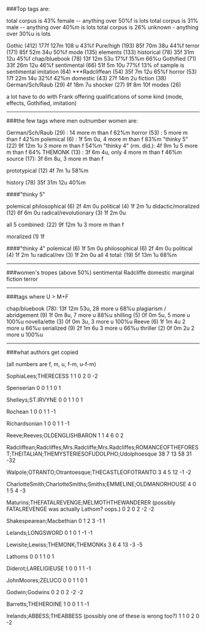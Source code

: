###Top tags are:

total corpus is 43% female -- anything over 50%f is lots
total corpus is 31% male   -- anything over 40%m is lots
total corpus is 26% unknown - anything over 30%u is lots

Gothic (412) 177f 127m 108 u		43%f
Pure/high (193) 85f 70m 38u			44%f
terror (171) 85f 52m 34u			50%f
mode (135)
elements (133)
historical (78) 35f 31m 12u			45%f
chap/bluebook (78) 13f 12m 53u		17%f	15%m	66%u
Gothified (71) 33f 26m 12u			46%f
sentimental (66) 51f 5m 10u			77%f
	13% of sample is sentimental
imitation (64)
***Radcliffean (54) 35f 7m 12u			65%f
horror (53) 17f 22m 14u				32%f	42%m
domestic (43) 27f 14m 2u
fiction (38)
German/Sch/Raub (29) 4f 18m 7u
shocker (27) 9f 8m 10f
modes (26)

a lot have to do with Frank offering qualifications of some kind (mode, effects, Gothified, imitation)

---

###the few tags where men outnumber women are:

German/Sch/Raub (29) : 			14 more m than f 62%m
horror (53) : 					 5 more m than f 42%m
polemical (6) : 1f 5m 0u,		 4 more m than f 83%m
	"thinky 5" (22) 9f 12m 1u    3 more m than f 54%m
	"thinky 4" (rm. did.): 4f 9m 1u 5 more m than f 64%
THEMONK (13) : 3f 6m 4u, only	 4 more m than f 46%m
source (17): 3f 6m 8u, 			 3 more m than f

prototypical (12) 4f 7m 1u 58%m

history (78) 35f 31m 12u 40%m

####"thinky 5"

polemical
philosophical (6) 2f 4m 0u
political (4) 1f 2m 1u
didactic/moralized (12) 6f 6m 0u
radical/revolutionary (3) 1f 2m 0u

all 5 combined: (22) 9f 12m 1u 3 more m than f

moralized (1) 1f

####"thinky 4"
polemical     (6) 1f 5m 0u
philosophical (6) 2f 4m 0u
political     (4) 1f 2m 1u
radical/rev   (3) 1f 2m 0u
all 4 total: (19) 5f 13m 1u  68%m

---

###women's tropes (above 50%)
sentimental
Radcliffe
domestic
marginal
fiction
terror


---

###tags where U > M+F

chap/bluebook (78): 13f 12m 53u, 		28 more u  68%u
plagiarism / abridgement (9) 1f 0m 8u,	 7 more u  88%u
shilling (5) 0f 0m 5u, 					 5 more u 100%u
novella/ette (3) 0f 0m 3u,				 3 more u 100%u
Reeve (6) 1f 1m 4u						 2 more u  66%u
serialized (9) 2f 1m 6u					 3 more u  66%u
thriller (2) 0f 0m 2u					 2 more u 100%u

---

###what authors get copied

(all numbers are f, m, u, f-m, u-f-m)

SophiaLees;THERECESS
1
1
0
2
0
-2

Spenserian
0
0
1
1
0
1

Shelleys;ST.IRVYNE
0
0
1
1
0
1

Rochean
1
0
0
1
1
-1

Richardsonian
1
0
0
1
1
-1

Reeve;Reeves;OLDENGLISHBARON
1
1
4
6
0
2

Radcliffean;Radcliffes;Mrs.Radcliffe;Mrs.Radcliffes;ROMANCEOFTHEFOREST;THEITALIAN;THEMYSTERIESOFUDOLPHO;Udolphoesque
38
7
13
58
31
-32

Walpole;OTRANTO;Otrantoesque;THECASTLEOFOTRANTO
3
4
5
12
-1
-2

CharlotteSmith;CharlotteSmiths;Smiths;EMMELINE;OLDMANORHOUSE
4
0
1
5
4
-3

Maturins;THEFATALREVENGE;MELMOTHTHEWANDERER (possibly FATALREVENGE was actually Lathom? oops.)
0
2
0
2
-2
-2

Shakespearean;Macbethian
0
1
2
3
-1
1

Lelands;LONGSWORD
0
1
0
1
-1
-1

Lewisite;Lewiss;THEMONK;THEMONKs
3
6
4
13
-3
-5

Lathoms
0
0
1
1
0
1

Diderot;LARELIGIEUSE
1
0
0
1
1
-1

JohnMoores;ZELUCO
0
0
1
1
0
1

Godwin;Godwins
0
2
0
2
-2
-2

Barretts;THEHEROINE
1
0
0
1
1
-1

Irelands;ABBESS;THEABBESS (possibly one of these is wrong too?)
1
1
0
2
0
-2